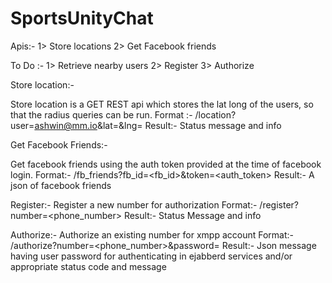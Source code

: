 # SportsUnityChat
Apis:- 
1> Store locations
2> Get Facebook friends 

To Do :-
1> Retrieve nearby users 
2> Register
3> Authorize


Store location:- 

Store location is a GET REST api which stores the lat long of the users, so that the radius queries can be run.
Format :- <ip>/location?user=ashwin@mm.io&lat=<latitude coordinates>&lng=<longtitude coordinates>
Result:- Status message and info 

Get Facebook Friends:-

Get facebook friends using the auth token provided at the time of facebook login.
Format:-  <ip>/fb_friends?fb_id=<fb_id>&token=<auth_token>
Result:- A json of facebook friends 

Register:-
Register a new number for authorization
Format:- <ip>/register?number=<phone_number>
Result:- Status Message and info

Authorize:-
Authorize an existing number for xmpp account
Format:- <ip>/authorize?number=<phone_number>&password=<password>
Result:- Json message having user password for authenticating in ejabberd services and/or appropriate status code and message 



